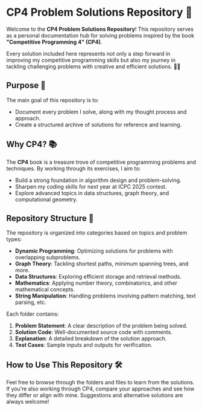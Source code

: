 
# CP4 Problem Solutions Repository 🚀

Welcome to the **CP4 Problem Solutions Repository**! This repository serves as a personal documentation hub for solving problems inspired by the book **"Competitive Programming 4" (CP4)**. 

Every solution included here represents not only a step forward in improving my competitive programming skills but also my journey in tackling challenging problems with creative and efficient solutions. 🧠💡

## Purpose 🎯

The main goal of this repository is to:

- Document every problem I solve, along with my thought process and approach.
- Create a structured archive of solutions for reference and learning.


## Why CP4? 📚

The **CP4** book is a treasure trove of competitive programming problems and techniques. By working through its exercises, I aim to:

- Build a strong foundation in algorithm design and problem-solving.
- Sharpen my coding skills for next year at ICPC 2025 contest.
- Explore advanced topics in data structures, graph theory, and computational geometry.

## Repository Structure 📂

The repository is organized into categories based on topics and problem types:

- **Dynamic Programming**: Optimizing solutions for problems with overlapping subproblems.
- **Graph Theory**: Tackling shortest paths, minimum spanning trees, and more.
- **Data Structures**: Exploring efficient storage and retrieval methods.
- **Mathematics**: Applying number theory, combinatorics, and other mathematical concepts.
- **String Manipulation**: Handling problems involving pattern matching, text parsing, etc.

Each folder contains:

1. **Problem Statement**: A clear description of the problem being solved.
2. **Solution Code**: Well-documented source code with comments.
3. **Explanation**: A detailed breakdown of the solution approach.
4. **Test Cases**: Sample inputs and outputs for verification.

## How to Use This Repository 🛠️

Feel free to browse through the folders and files to learn from the solutions. If you’re also working through CP4, compare your approaches and see how they differ or align with mine. Suggestions and alternative solutions are always welcome!


